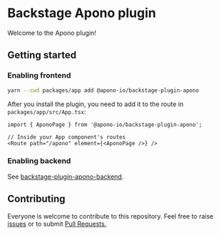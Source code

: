 # Backstage Apono plugin

Welcome to the Apono plugin!

## Getting started

### Enabling frontend

```bash
yarn --cwd packages/app add @apono-io/backstage-plugin-apono
```

After you install the plugin, you need to add it to the route in `packages/app/src/App.tsx`:

```tsx
import { AponoPage } from '@apono-io/backstage-plugin-apono';

// Inside your App component's routes
<Route path="/apono" element={<AponoPage />} />
```

### Enabling backend

See [backstage-plugin-apono-backend](https://github.com/apono-io/backstage-plugin-apono-backend#enabling-backend).

## Contributing

Everyone is welcome to contribute to this repository. Feel free to raise [issues](https://github.com/apono-io/backstage-plugin-apono/issues) or to submit [Pull Requests.](https://github.com/apono-io/backstage-plugin-apono/pulls)
